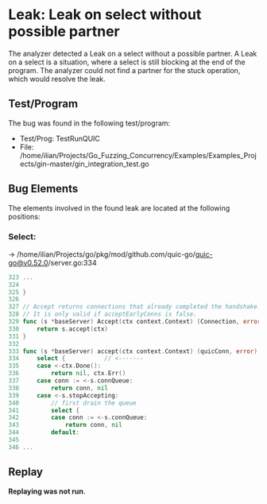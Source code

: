 # Leak: Leak on select without possible partner

The analyzer detected a Leak on a select without a possible partner.
A Leak on a select is a situation, where a select is still blocking at the end of the program.
The analyzer could not find a partner for the stuck operation, which would resolve the leak.

## Test/Program
The bug was found in the following test/program:

- Test/Prog: TestRunQUIC
- File: /home/ilian/Projects/Go_Fuzzing_Concurrency/Examples/Examples_Projects/gin-master/gin_integration_test.go

## Bug Elements
The elements involved in the found leak are located at the following positions:

###  Select:
-> /home/ilian/Projects/go/pkg/mod/github.com/quic-go/quic-go@v0.52.0/server.go:334
```go
323 ...
324 
325 }
326 
327 // Accept returns connections that already completed the handshake.
328 // It is only valid if acceptEarlyConns is false.
329 func (s *baseServer) Accept(ctx context.Context) (Connection, error) {
330 	return s.accept(ctx)
331 }
332 
333 func (s *baseServer) accept(ctx context.Context) (quicConn, error) {
334 	select {           // <-------
335 	case <-ctx.Done():
336 		return nil, ctx.Err()
337 	case conn := <-s.connQueue:
338 		return conn, nil
339 	case <-s.stopAccepting:
340 		// first drain the queue
341 		select {
342 		case conn := <-s.connQueue:
343 			return conn, nil
344 		default:
345 
346 ...
```


## Replay
**Replaying was not run**.


